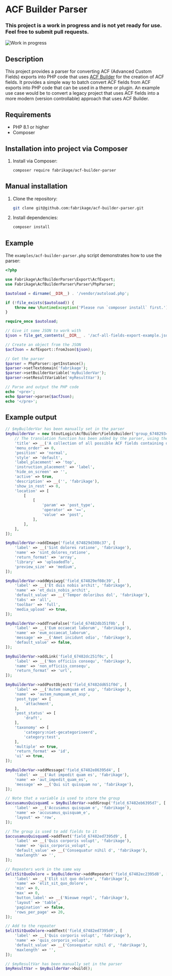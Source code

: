 # ACF Builder Parser

### This project is a work in progress and is not yet ready for use. Feel free to submit pull requests.

![Work in progress](https://img.shields.io/badge/status-work_in_progress-orange.svg)

## Description

This project provides a parser for converting ACF (Advanced Custom Fields) exports into PHP code that uses [ACF Builder](https://github.com/StoutLogic/acf-builder) for the creation of ACF fields. It provides a simple way to batch convert ACF fields from ACF exports into PHP code that can be used in a theme or plugin. An example use case would be to convert a legacy project that uses ACF fields into a more modern (version controllable) approach that uses ACF Builder.

## Requirements

- PHP 8.1 or higher
- Composer

## Installation into project via Composer

1. Install via Composer:
   ```sh
   composer require fabrikage/acf-builder-parser
   ```

## Manual installation

1. Clone the repository:

   ```sh
   git clone git@github.com:fabrikage/acf-builder-parser.git
   ```

2. Install dependencies:
   ```sh
   composer install
   ```

## Example

The `examples/acf-builder-parser.php` script demonstrates how to use the parser:

```php
<?php

use Fabrikage\AcfBuilderParser\Export\AcfExport;
use Fabrikage\AcfBuilderParser\Parser\PhpParser;

$autoload = dirname(__DIR__) . '/vendor/autoload.php';

if (!file_exists($autoload)) {
    throw new \RuntimeException('Please run `composer install` first.');
}

require_once $autoload;

// Give it some JSON to work with
$json = file_get_contents(__DIR__ . '/acf-all-fields-export-example.json');

// Create an object from the JSON
$acfJson = AcfExport::fromJson($json);

// Get the parser
$parser = PhpParser::getInstance();
$parser->setTextdomain('fabrikage');
$parser->setBuilderVariable('myBuilderVar');
$parser->setResultVariable('myResultVar');

// Parse and output the PHP code
echo '<pre>';
echo $parser->parse($acfJson);
echo '</pre>';
```

## Example output

```php
// $myBuilderVar has been manually set in the parser
$myBuilderVar = new StoutLogic\AcfBuilder\FieldsBuilder('group_67482934dadb3', [
    // The translation function has been added by the parser, using the textdomain defined in the parser
    'title' => __('A collection of all possible ACF fields containing dummy data', 'fabrikage'),
    'menu_order' => 0,
    'position' => 'normal',
    'style' => 'default',
    'label_placement' => 'top',
    'instruction_placement' => 'label',
    'hide_on_screen' => '',
    'active' => true,
    'description' => __('', 'fabrikage'),
    'show_in_rest' => 0,
    'location' => [
        [
            [
                'param' => 'post_type',
                'operator' => '==',
                'value' => 'post',
            ],
        ],
    ],
]);

$myBuilderVar->addImage('field_674829d308c37', [
    'label' => __('Sint dolores ratione', 'fabrikage'),
    'name' => 'sint_dolores_ratione',
    'return_format' => 'array',
    'library' => 'uploadedTo',
    'preview_size' => 'medium',
]);

$myBuilderVar->addWysiwyg('field_674829ef08c39', [
    'label' => __('Et duis nobis archit', 'fabrikage'),
    'name' => 'et_duis_nobis_archit',
    'default_value' => __('Tempor doloribus dol', 'fabrikage'),
    'tabs' => 'all',
    'toolbar' => 'full',
    'media_upload' => true,
]);

$myBuilderVar->addTrueFalse('field_67482db351f0b', [
    'label' => __('Eum occaecat laborum', 'fabrikage'),
    'name' => 'eum_occaecat_laborum',
    'message' => __('Amet incidunt odio', 'fabrikage'),
    'default_value' => false,
]);

$myBuilderVar->addLink('field_67482dc251f0c', [
    'label' => __('Non officiis consequ', 'fabrikage'),
    'name' => 'non_officiis_consequ',
    'return_format' => 'url',
]);

$myBuilderVar->addPostObject('field_67482dd651f0d', [
    'label' => __('Autem numquam et asp', 'fabrikage'),
    'name' => 'autem_numquam_et_asp',
    'post_type' => [
        'attachment',
    ],
    'post_status' => [
        'draft',
    ],
    'taxonomy' => [
        'category:niet-gecategoriseerd',
        'category:test',
    ],
    'multiple' => true,
    'return_format' => 'id',
    'ui' => true,
]);

$myBuilderVar->addMessage('field_67482e86395d4', [
    'label' => __('Aut impedit quam es', 'fabrikage'),
    'name' => 'aut_impedit_quam_es',
    'message' => __('Qui sit quisquam no', 'fabrikage'),
]);

// Note that a variable is used to store the group
$accusamusQuisquamE = $myBuilderVar->addGroup('field_67482eb6395d7', [
    'label' => __('Accusamus quisquam e', 'fabrikage'),
    'name' => 'accusamus_quisquam_e',
    'layout' => 'row',
]);

// The group is used to add fields to it
$accusamusQuisquamE->addText('field_67482ed7395d9', [
    'label' => __('Quis corporis volupt', 'fabrikage'),
    'name' => 'quis_corporis_volupt',
    'default_value' => __('Consequatur nihil d', 'fabrikage'),
    'maxlength' => '',
]);

// Repeaters work in the same way
$elitSitQuoDolore = $myBuilderVar->addRepeater('field_67482ec2395d8', [
    'label' => __('Elit sit quo dolore', 'fabrikage'),
    'name' => 'elit_sit_quo_dolore',
    'min' => 0,
    'max' => 0,
    'button_label' => __('Nieuwe regel', 'fabrikage'),
    'layout' => 'table',
    'pagination' => false,
    'rows_per_page' => 20,
]);

// Add to the repeater
$elitSitQuoDolore->addText('field_67482ed7395d9', [
    'label' => __('Quis corporis volupt', 'fabrikage'),
    'name' => 'quis_corporis_volupt',
    'default_value' => __('Consequatur nihil d', 'fabrikage'),
    'maxlength' => '',
]);

// $myResultVar has been manually set in the parser
$myResultVar = $myBuilderVar->build();
```
